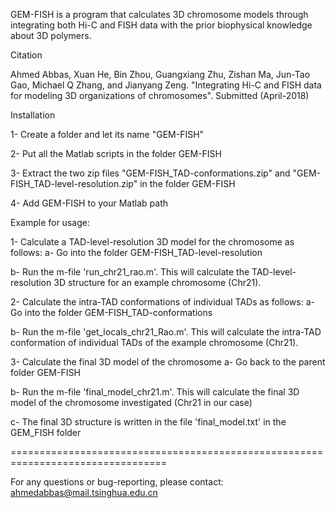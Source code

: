 GEM-FISH is a program that calculates 3D chromosome models through integrating both Hi-C and FISH data with the prior biophysical knowledge about 3D polymers.

Citation

Ahmed Abbas, Xuan He, Bin Zhou, Guangxiang Zhu, Zishan Ma, Jun-Tao Gao, Michael Q Zhang, and Jianyang Zeng. "Integrating Hi-C and FISH data for modeling 3D organizations of chromosomes". Submitted (April-2018)

Installation

1- Create a folder and let its name "GEM-FISH" 

2- Put all the Matlab scripts in the folder GEM-FISH 

3- Extract the two zip files "GEM-FISH_TAD-conformations.zip" and "GEM-FISH_TAD-level-resolution.zip" in the folder GEM-FISH 

4- Add GEM-FISH to your Matlab path

Example for usage:

1- Calculate a TAD-level-resolution 3D model for the chromosome as follows:
a- Go into the folder GEM-FISH_TAD-level-resolution
    
b- Run the m-file 'run_chr21_rao.m'. This will calculate the TAD-level-resolution 3D structure for an example chromosome (Chr21).

2- Calculate the intra-TAD conformations of individual TADs as follows:
a- Go into the folder GEM-FISH_TAD-conformations
    
b- Run the m-file 'get_locals_chr21_Rao.m'. This will calculate the intra-TAD conformation of individual TADs of the example chromosome (Chr21).

3- Calculate the final 3D model of the chromosome
a- Go back to the parent folder GEM-FISH
    
b- Run the m-file 'final_model_chr21.m'. This will calculate the final 3D model of the chromosome investigated (Chr21 in our case)
    
c- The final 3D structure is written in the file 'final_model.txt' in the GEM_FISH folder

=================================================================================

For any questions or bug-reporting, please contact: ahmedabbas@mail.tsinghua.edu.cn
